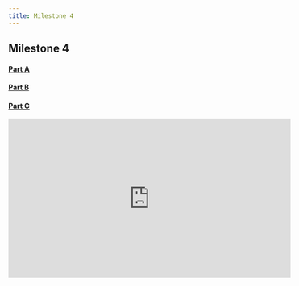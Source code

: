 ```yaml
---
title: Milestone 4
---
```


## Milestone 4

<h4><a href="https://jbs26156.github.io/4800-Term-Project/Milestone4_PartA.html">Part A</a></h4>

<h4><a href="https://jbs26156.github.io/4800-Term-Project/Milestone4_PartB.html">Part B</a></h4>

<h4><a href="https://youtu.be/siwoeRMEW-E">Part C</a></h4>

<iframe width="560" height="315" src="https://www.youtube.com/embed/siwoeRMEW-E" title="YouTube video player" frameborder="0" allow="accelerometer; autoplay; clipboard-write; encrypted-media; gyroscope; picture-in-picture" allowfullscreen></iframe>
